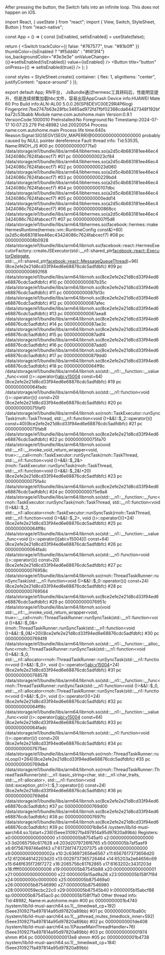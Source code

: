 After pressing the button, the Switch falls into an infinite loop. This does not happen on iOS.


import React, { useState } from "react";
import { View, Switch, StyleSheet, Button } from "react-native";

const App = () => {
  const [isEnabled, setIsEnabled] = useState(false);

  return (
    <View style={styles.container}>
      <Switch
        trackColor={{ false: "#767577", true: "#81b0ff" }}
        thumbColor={isEnabled ? "#f5dd4b" : "#f4f3f4"}
        ios_backgroundColor="#3e3e3e"
        onValueChange={()=>setIsEnabled(!isEnabled)}
        value={isEnabled}
      />
      <Button title="button" onPress={() => setIsEnabled(true)} />
    </View>
  );
}

const styles = StyleSheet.create({
  container: {
    flex: 1,
    alignItems: "center",
    justifyContent: "space-around"
  }
});

export default App;
RN平台， JsBundle通过hermesc工具转码后，性能明显提升，但是连续频繁加载hbc文件，容易出现AppCrash
Device info:HUAWEI Mate 60 Pro
Build info:ALN-AL00 5.0.0.26(SP8DEVC00E29R4P6log)
Fingerprint:7be2747b63e28fbc3465ad972fd7fbf02368cda64427348f192bfba72c53babb
Module name:com.autohome.main
Version:0.9.1
VersionCode:1000010
PreInstalled:No
Foreground:No
Timestamp:2024-07-17 10:07:23.279
Pid:48982
Uid:20020054
Process name:com.autohome.main
Process life time:640s
Reason:Signal:SIGSEGV(SEGV_MAPERR)@000000000000000000  probably caused by NULL pointer dereference
Fault thread info:
Tid:53535, Name:RNOH_JS
#00 pc 0000000000077fa0 /data/storage/el1/bundle/libs/arm64/libhermes.so(a2d5c4b683181ee46ec43424086c7624fabcecf7)
#01 pc 000000000023cf84 /data/storage/el1/bundle/libs/arm64/libhermes.so(a2d5c4b683181ee46ec43424086c7624fabcecf7)
#02 pc 000000000023d060 /data/storage/el1/bundle/libs/arm64/libhermes.so(a2d5c4b683181ee46ec43424086c7624fabcecf7)
#03 pc 0000000000229bd4 /data/storage/el1/bundle/libs/arm64/libhermes.so(a2d5c4b683181ee46ec43424086c7624fabcecf7)
#04 pc 0000000000107dbc /data/storage/el1/bundle/libs/arm64/libhermes.so(a2d5c4b683181ee46ec43424086c7624fabcecf7)
#05 pc 00000000000edd14 /data/storage/el1/bundle/libs/arm64/libhermes.so(a2d5c4b683181ee46ec43424086c7624fabcecf7)
#06 pc 00000000000868cc /data/storage/el1/bundle/libs/arm64/libhermes.so(a2d5c4b683181ee46ec43424086c7624fabcecf7)
#07 pc 000000000007f5d8 /data/storage/el1/bundle/libs/arm64/libhermes.so(facebook::hermes::makeHermesRuntime(hermes::vm::RuntimeConfig const&)+60)(a2d5c4b683181ee46ec43424086c7624fabcecf7)
#08 pc 00000000008b0928 /data/storage/el1/bundle/libs/arm64/librnoh.so(facebook::react::HermesExecutorFactory::createJSExecutor(std::__n1::shared_ptr<facebook::react::ExecutorDelegate>, std::__n1::shared_ptr<facebook::react::MessageQueueThread>)+96)(8ce2efe2e21d8cd33f94ed6e68876cdc5adfdbfc)
#09 pc 0000000000892f68 /data/storage/el1/bundle/libs/arm64/librnoh.so(8ce2efe2e21d8cd33f94ed6e68876cdc5adfdbfc)
#10 pc 000000000087b35c /data/storage/el1/bundle/libs/arm64/librnoh.so(8ce2efe2e21d8cd33f94ed6e68876cdc5adfdbfc)
#11 pc 000000000087b13c /data/storage/el1/bundle/libs/arm64/librnoh.so(8ce2efe2e21d8cd33f94ed6e68876cdc5adfdbfc)
#12 pc 000000000087afec /data/storage/el1/bundle/libs/arm64/librnoh.so(8ce2efe2e21d8cd33f94ed6e68876cdc5adfdbfc)
#13 pc 000000000087aea8 /data/storage/el1/bundle/libs/arm64/librnoh.so(8ce2efe2e21d8cd33f94ed6e68876cdc5adfdbfc)
#14 pc 000000000087ae3c /data/storage/el1/bundle/libs/arm64/librnoh.so(8ce2efe2e21d8cd33f94ed6e68876cdc5adfdbfc)
#15 pc 000000000087adf4 /data/storage/el1/bundle/libs/arm64/librnoh.so(8ce2efe2e21d8cd33f94ed6e68876cdc5adfdbfc)
#16 pc 000000000087add0 /data/storage/el1/bundle/libs/arm64/librnoh.so(8ce2efe2e21d8cd33f94ed6e68876cdc5adfdbfc)
#17 pc 0000000000879dd0 /data/storage/el1/bundle/libs/arm64/librnoh.so(8ce2efe2e21d8cd33f94ed6e68876cdc5adfdbfc)
#18 pc 000000000064ff8c /data/storage/el1/bundle/libs/arm64/librnoh.so(std::__n1::__function::__value_func<void ()>::operator()[abi:v15004]() const+64)(8ce2efe2e21d8cd33f94ed6e68876cdc5adfdbfc)
#19 pc 000000000064fadc /data/storage/el1/bundle/libs/arm64/librnoh.so(std::__n1::function<void ()>::operator()() const+20)(8ce2efe2e21d8cd33f94ed6e68876cdc5adfdbfc)
#20 pc 000000000075faf0 /data/storage/el1/bundle/libs/arm64/librnoh.so(rnoh::TaskExecutor::runSyncTask(rnoh::TaskThread, std::__n1::function<void ()>&&)::$_2::operator()() const+40)(8ce2efe2e21d8cd33f94ed6e68876cdc5adfdbfc)
#21 pc 000000000075fab8 /data/storage/el1/bundle/libs/arm64/librnoh.so(8ce2efe2e21d8cd33f94ed6e68876cdc5adfdbfc)
#22 pc 000000000075fa70 /data/storage/el1/bundle/libs/arm64/librnoh.so(void std::__n1::__invoke_void_return_wrapper<void, true>::__call<rnoh::TaskExecutor::runSyncTask(rnoh::TaskThread, std::__n1::function<void ()>&&)::$_2&>(rnoh::TaskExecutor::runSyncTask(rnoh::TaskThread, std::__n1::function<void ()>&&)::$_2&)+20)(8ce2efe2e21d8cd33f94ed6e68876cdc5adfdbfc)
#23 pc 000000000075fa4c /data/storage/el1/bundle/libs/arm64/librnoh.so(8ce2efe2e21d8cd33f94ed6e68876cdc5adfdbfc)
#24 pc 000000000075e9a8 /data/storage/el1/bundle/libs/arm64/librnoh.so(std::__n1::__function::__func<rnoh::TaskExecutor::runSyncTask(rnoh::TaskThread, std::__n1::function<void ()>&&)::$_2, std::__n1::allocator<rnoh::TaskExecutor::runSyncTask(rnoh::TaskThread, std::__n1::function<void ()>&&)::$_2>, void ()>::operator()()+24)(8ce2efe2e21d8cd33f94ed6e68876cdc5adfdbfc)
#25 pc 000000000064ff8c /data/storage/el1/bundle/libs/arm64/librnoh.so(std::__n1::__function::__value_func<void ()>::operator()[abi:v15004]() const+64)(8ce2efe2e21d8cd33f94ed6e68876cdc5adfdbfc)
#26 pc 000000000064fadc /data/storage/el1/bundle/libs/arm64/librnoh.so(std::__n1::function<void ()>::operator()() const+20)(8ce2efe2e21d8cd33f94ed6e68876cdc5adfdbfc)
#27 pc 000000000076958c /data/storage/el1/bundle/libs/arm64/librnoh.so(rnoh::ThreadTaskRunner::runSyncTask(std::__n1::function<void ()>&&)::$_0::operator()() const+24)(8ce2efe2e21d8cd33f94ed6e68876cdc5adfdbfc)
#28 pc 0000000000769564 /data/storage/el1/bundle/libs/arm64/librnoh.so(8ce2efe2e21d8cd33f94ed6e68876cdc5adfdbfc)
#29 pc 000000000076951c /data/storage/el1/bundle/libs/arm64/librnoh.so(void std::__n1::__invoke_void_return_wrapper<void, true>::__call<rnoh::ThreadTaskRunner::runSyncTask(std::__n1::function<void ()>&&)::$_0&>(rnoh::ThreadTaskRunner::runSyncTask(std::__n1::function<void ()>&&)::$_0&)+20)(8ce2efe2e21d8cd33f94ed6e68876cdc5adfdbfc)
#30 pc 00000000007694f8 /data/storage/el1/bundle/libs/arm64/librnoh.so(std::__n1::__function::__alloc_func<rnoh::ThreadTaskRunner::runSyncTask(std::__n1::function<void ()>&&)::$_0, std::__n1::allocator<rnoh::ThreadTaskRunner::runSyncTask(std::__n1::function<void ()>&&)::$_0>, void ()>::operator()[abi:v15004]()+24)(8ce2efe2e21d8cd33f94ed6e68876cdc5adfdbfc)
#31 pc 0000000000768578 /data/storage/el1/bundle/libs/arm64/librnoh.so(std::__n1::__function::__func<rnoh::ThreadTaskRunner::runSyncTask(std::__n1::function<void ()>&&)::$_0, std::__n1::allocator<rnoh::ThreadTaskRunner::runSyncTask(std::__n1::function<void ()>&&)::$_0>, void ()>::operator()()+24)(8ce2efe2e21d8cd33f94ed6e68876cdc5adfdbfc)
#32 pc 000000000064ff8c /data/storage/el1/bundle/libs/arm64/librnoh.so(std::__n1::__function::__value_func<void ()>::operator()[abi:v15004]() const+64)(8ce2efe2e21d8cd33f94ed6e68876cdc5adfdbfc)
#33 pc 000000000064fadc /data/storage/el1/bundle/libs/arm64/librnoh.so(std::__n1::function<void ()>::operator()() const+20)(8ce2efe2e21d8cd33f94ed6e68876cdc5adfdbfc)
#34 pc 00000000007675ec /data/storage/el1/bundle/libs/arm64/librnoh.so(rnoh::ThreadTaskRunner::runLoop()+264)(8ce2efe2e21d8cd33f94ed6e68876cdc5adfdbfc)
#35 pc 0000000000769db4 /data/storage/el1/bundle/libs/arm64/librnoh.so(rnoh::ThreadTaskRunner::ThreadTaskRunner(std::__n1::basic_string<char, std::__n1::char_traits<char>, std::__n1::allocator<char>>, std::__n1::function<void (std::exception_ptr)>)::$_1::operator()() const+24)(8ce2efe2e21d8cd33f94ed6e68876cdc5adfdbfc)
#36 pc 0000000000769d64 /data/storage/el1/bundle/libs/arm64/librnoh.so(8ce2efe2e21d8cd33f94ed6e68876cdc5adfdbfc)
#37 pc 0000000000769d00 /data/storage/el1/bundle/libs/arm64/librnoh.so(8ce2efe2e21d8cd33f94ed6e68876cdc5adfdbfc)
#38 pc 00000000007697fc /data/storage/el1/bundle/libs/arm64/librnoh.so(8ce2efe2e21d8cd33f94ed6e68876cdc5adfdbfc)
#39 pc 00000000001b8e54 /system/lib/ld-musl-aarch64.so.1(start+236)(5eee310927fa497814a95d97820a89bb)
Registers:
x0:0000000000000000 x1:0000005b87545af0 x2:0000000000000000 x3:3d2065756c617628
x4:203d2079726f6765 x5:0000005b7af5aef9 x6:6f756769746e6f43 x7:61726f7473207375
x8:0000000000000000 x9:000000000000002a x10:2c636972656e6567 x11:6567617373656d20
x12:6120646142203d20 x13:0029737365726464 x14:65203a2e64656c69 x15:646f635f726f7272
x16:2065756c61762865 x17:6163202c3431203d x18:ffff000000000006 x19:0000005b87545b88
x20:0000000000000001 x21:0000000000000000 x22:0000005b15ad9a28 x23:0000005b158f7f84
x24:00000000c0000000 x25:0000005b875469a0 x26:0000005b87546990 x27:0000005b87546980
x28:00000059ecbc22c0 x29:0000005b87545b40
lr:0000005b15abcf88 sp:0000005b87545ac0 pc:0000005b158f7fa0
Other thread info:
Tid:48982, Name:m.autohome.main
#00 pc 00000000001b4740 /system/lib/ld-musl-aarch64.so.1(__timedwait_cp+192)(5eee310927fa497814a95d97820a89bb)
#01 pc 00000000001ba80c /system/lib/ld-musl-aarch64.so.1(__pthread_mutex_timedlock_inner+592)(5eee310927fa497814a95d97820a89bb)
#02 pc 00000000001de408 /system/lib/ld-musl-aarch64.so.1(PauseMainThreadHandler+76)(5eee310927fa497814a95d97820a89bb)
#03 pc 0000000000001974 shmm
#04 pc 00000000000013e8 shmm
#05 pc 00000000001b4738 /system/lib/ld-musl-aarch64.so.1(__timedwait_cp+184)(5eee310927fa497814a95d97820a89bb)

